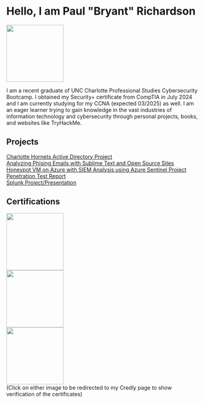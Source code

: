 # Hello, I am Paul "Bryant" Richardson
<a href="https://linkedin.com/in/bryant-richardson-pbr"><img src="https://img.shields.io/badge/-LinkedIn-0072b1?&style=for-the-badge&logo=linkedin&logoColor=white" length="300" width="150"/></a>


I am a recent graduate of UNC Charlotte Professional Studies Cybersecurity Bootcamp. I obtained my Security+ certificate from CompTIA in July 2024 and I am currently studying for my CCNA (expected 03/2025) as well. I am an eager learner trying to gain knowledge in the vast industries of information technology and cybersecurity through personal projects, books, and websites like TryHackMe. 

## Projects
<a href="https://github.com/bryantrichardson/ActiveDirectory/blob/main/README.md">Charlotte Hornets Active Directory Project</a><br>
<a href="https://github.com/bryantrichardson/ActiveDirectoryProject/blob/main/README.md">Analyzing Phising Emails with Sublime Text and Open Source Sites</a> <br>
<a href="https://github.com/bryantrichardson/HoneypotVM/tree/main">Honeypot VM on Azure with SIEM Analysis using Azure Sentinel Project</a> <br>
<a href="https://github.com/bryantrichardson/Penetration-Test-Report">Penetration Test Report</a><br>
<a href="https://github.com/bryantrichardson/SplunkPresentation">Splunk Project/Presentation</a><br>

## Certifications
<a href="https://www.credly.com/badges/8a3cbdc1-8ca8-4a82-8604-203a0fde8ec2"><img src="https://img.shields.io/badge/-A%2B-FF0000?style=for-the-badge&logo=CompTIA&logoColor=white" width="150" length="300" /><br>
<a href="https://www.credly.com/badges/d56cceb9-5bcf-4137-afa6-7ea731bd6eb9"><img src="https://img.shields.io/badge/-Security%2B-FF0000?&style=for-the-badge&logo=CompTIA&logoColor=white" width="150" length="300" /><br>
<a href="https://www.credly.com/badges/eda21a8c-55cb-47d0-87af-fa2dccd0c6c0"><img src="https://images.credly.com/size/680x680/images/79938e10-2a3d-420f-85b8-1ec555616ab0/CE_Cert_Badge_CYBER-01.png" width="150" length="300" /></a><br>
(Click on either image to be redirected to my Credly page to show verification of the certificates)

